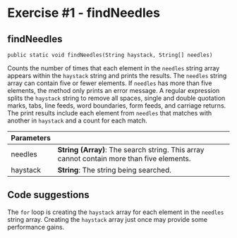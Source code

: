 # Exercise #1 - findNeedles

## findNeedles

`public static void findNeedles(String haystack, String[] needles)`

Counts the number of times that each element in the `needles` string array appears within the `haystack` string and prints the results. The `needles` string array can contain five or fewer elements. If `needles` has more than five elements, the method only prints an error message. A regular expression splits the `haystack` string to remove all spaces, single and double quotation marks, tabs, line feeds, word boundaries, form feeds, and carriage returns. The print results include each element from `needles` that matches with another in `haystack` and a count for each match.

|  Parameters |  |
|---|---|
| needles | **String (Array)**: The search string. This array cannot contain more than five elements. |
| haystack  | **String**: The string being searched.  |

## Code suggestions 

The `for` loop is creating the `haystack` array for each element in the `needles` string array. Creating the `haystack` array just once may provide some performance gains.
